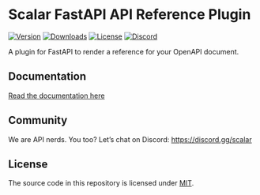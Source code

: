 # Scalar FastAPI API Reference Plugin

[![Version](https://img.shields.io/pypi/v/scalar-fastapi)](https://pypi.org/project/scalar-fastapi/)
[![Downloads](https://img.shields.io/pypi/dm/scalar-fastapi)](https://pypi.org/project/scalar-fastapi/)
[![License](https://img.shields.io/pypi/l/scalar-fastapi)](https://pypi.org/project/scalar-fastapi/)
[![Discord](https://img.shields.io/discord/1135330207960678410?style=flat&color=5865F2)](https://discord.gg/scalar)

A plugin for FastAPI to render a reference for your OpenAPI document.

## Documentation

[Read the documentation here](https://guides.scalar.com/scalar/scalar-api-references/integrations/fastapi)

## Community

We are API nerds. You too? Let’s chat on Discord: <https://discord.gg/scalar>

## License

The source code in this repository is licensed under [MIT](https://github.com/scalar/scalar/blob/main/LICENSE).
